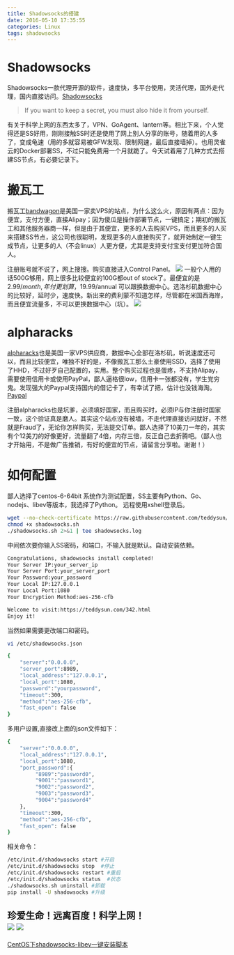 ```yaml
---
title: Shadowsocks的搭建
date: 2016-05-10 17:35:55
categories: Linux
tags: shadowsocks
---
```

# Shadowsocks
Shadowsocks一款代理开源的软件，速度快，多平台使用，灵活代理，国外走代理，国内直接访问。[Shadowsocks](https://shadowsocks.org/en/index.html)
> If you want to keep a secret, you must also hide it from yourself.

有关于科学上网的东西太多了，VPN、GoAgent、lantern等。相比下来，个人觉得还是SS好用，刚刚接触SS时还是使用了网上别人分享的账号，随着用的人多了，变成龟速（用的多就容易被GFW发现、限制网速，最后直接墙掉）。也用灵雀云的Docker部署SS，不过只能免费用一个月就跪了。今天试着用了几种方式去搭建SS节点，有必要记录下。
# 搬瓦工
搬瓦工[bandwagon](https://bandwagonhost.com)是美国一家卖VPS的站点，为什么这么火，原因有两点：因为便宜，支付方便，直接Alipay；因为傻瓜是操作部署节点，一键搞定；期初的搬瓦工和其他服务器商一样，但是由于其便宜，更多的人去购买VPS，而且更多的人买来搭建SS节点，这公司也很聪明，发现更多的人直接购买了，就开始制定一键生成节点，让更多的人（不会linux）人更方便，尤其是支持支付宝支付更加符合国人。 
 
注册账号就不说了，网上搜搜。购买直接进入Control Panel。
<img src = "http://minenet.me/image/banwagong1.png" class = "img-center">
一般个人用的话500G够用，网上很多比较便宜的100G都out of stock了。最便宜的是$2.99/month,年付更划算，$19.99/annual 可以跟换数据中心。选洛杉矶数据中心的比较好，延时少，速度快。新出来的费利蒙不知道怎样，尽管都在米国西海岸，而且便宜流量多，不可以更换数据中心（坑）。
<img src = "http://minenet.me/image/banwagong2.png" calss = "img-center">
# alpharacks
[alpharacks](https://www.alpharacks.com)也是美国一家VPS供应商，数据中心全部在洛杉矶，听说速度还可以，而且比较便宜，唯独不好的是，不像搬瓦工那么土豪使用SSD，选择了使用了HHD，不过好歹自己配置的，实用。整个购买过程也是蛋疼，不支持Alipay，需要使用信用卡或使用PayPal，鄙人逼格很low，信用卡一张都没有，学生党穷鬼。发现强大的Paypal支持国内的借记卡了，有幸试了把，估计也没钱海淘。[Paypal](https://www.paypal.com)  

注册alpharacks也是坑爹，必须填好国家，而且购买时，必须IP与你注册时国家一致，这个验证真是磨人。其实这个站点没有被墙，不走代理直接访问就好，不然就是Fraud了，无论你怎样购买，无法提交订单。鄙人选择了10美刀一年的，其实有个12美刀的好像更好，流量翻了4倍，内存三倍，反正自己去折腾吧。（鄙人也才开始用，不是做广告推销，有好的便宜的节点，请留言分享啦。谢谢！）
# 如何配置
鄙人选择了centos-6-64bit 系统作为测试配置，SS主要有Python、Go、nodejs、libev等版本，我选择了Python。 
远程使用xshell登录后。

```bash
wget --no-check-certificate https://raw.githubusercontent.com/teddysun/shadowsocks_install/master/shadowsocks.sh
chmod +x shadowsocks.sh
./shadowsocks.sh 2>&1 | tee shadowsocks.log
```
中间依次要你输入SS密码，和端口，不输入就是默认。自动安装依赖。
  
```bash
Congratulations, shadowsocks install completed!
Your Server IP:your_server_ip
Your Server Port:your_server_port
Your Password:your_password
Your Local IP:127.0.0.1
Your Local Port:1080
Your Encryption Method:aes-256-cfb

Welcome to visit:https://teddysun.com/342.html
Enjoy it!
```
当然如果需要更改端口和密码。
```bash
vi /etc/shadowsocks.json  
```
```bash
{
    "server":"0.0.0.0",
    "server_port":8989,
    "local_address":"127.0.0.1",
    "local_port":1080,
    "password":"yourpassword",
    "timeout":300,
    "method":"aes-256-cfb",
    "fast_open": false
}
```
多用户设置,直接改上面的json文件如下：  
```bash
{
    "server":"0.0.0.0",
    "local_address":"127.0.0.1",
    "local_port":1080,
    "port_password":{
         "8989":"password0",
         "9001":"password1",
         "9002":"password2",
         "9003":"password3",
         "9004":"password4"
    },
    "timeout":300,
    "method":"aes-256-cfb",
    "fast_open": false
}
```
相关命令：
```bash
/etc/init.d/shadowsocks start #开启
/etc/init.d/shadowsocks stop  #停止
/etc/init.d/shadowsocks restart #重启
/etc/init.d/shadowsocks status	#状态
./shadowsocks.sh uninstall #卸载
pip install -U shadowsocks #升级
```
珍爱生命！远离百度！科学上网！  
<img src = "http://minenet.me/image/alpharacks.png" class = "img-center">
<img src = "http://minenet.me/image/google.png" class = "img-center">
----------
[CentOS下shadowsocks-libev一键安装脚本](https://teddysun.com/357.html)  






